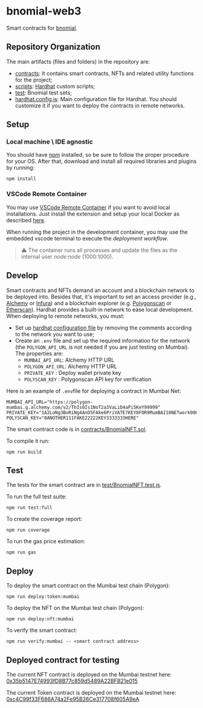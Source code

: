 # bnomial-web3

Smart contracts for [bnomial](https://github.com/underfitted/bnomial).

## Repository Organization

The main artifacts (files and folders) in the repository are:

- [contracts](contracts/): It contains smart contracts, NFTs and related utility functions for the project;
- [scripts](scripts/): [Hardhat](https://hardhat.org/) custom scripts;
- [test](test/): Bnomial test sets;
- [hardhat.config.js](hardhat.config.js): Main configuration file for Hardhat. You should customize it if you want to deploy
the contracts in remote networks.

## Setup

### Local machine \ IDE agnostic

You should have [npm](https://www.npmjs.com/) installed, so be sure to follow the proper procedure for your OS. After that, download and install all required libraries and plugins by running:

```
npm install
```

### VSCode Remote Container

You may use [VSCode Remote Container](https://code.visualstudio.com/docs/remote/containers) if you want to avoid local
installations. Just install the extension and setup your local Docker as described 
[here](https://code.visualstudio.com/docs/remote/containers#_getting-started).

When running the project in the development container, you may use the embedded vscode terminal to execute the 
_deployment workflow_.

> :warning: The container runs all processes and update the files as the internal user _node:node_ (1000:1000).

## Develop

Smart contracts and NFTs demand an account and a blockchain network to be deployed into. Besides that, it's important to set an
access provider (e.g., [Alchemy](https://www.alchemy.com/) or [Infura](https://infura.io/)) and a blockchain explorer 
(e.g. [Polygonscan](https://polygonscan.com/) or [Etherscan](https://etherscan.io/)). Hardhat provides a built-in network to 
ease local development. When deploying to remote networks, you must:

- Set up [hardhat configuration file](hardhat.config.js) by removing the comments according to the network you want to use;
- Create an `.env` file and set up the required information for the network (the `POLYGON_API_URL` is not needed if you are 
just testing on Mumbai). The properties are:
    - `MUMBAI_API_URL`: Alchemy HTTP URL
    - `POLYGON_API_URL`: Alchemy HTTP URL
    - `PRIVATE_KEY` : Deploy wallet private key
    - `POLYSCAN_KEY` : Polygonscan API key for verification 

Here is an example of `.env`file for deploying a contract in Mumbai Net:

```
MUMBAI_API_URL="https://polygon-mumbai.g.alchemy.com/v2/ThIs0Is1NoT2a3VaLiD4aPi5KeY99999"
PRIVATE_KEY="1A2LoNg3BoRiNg4AnD5FAke6PriVATE7KEY8FOR9MumBAI10NETwork000999111"
POLYSCAN_KEY="0ANOTHER111FAKE22222KEY3333333HERE"
```

The smart contract code is in [contracts/BnomialNFT.sol](/contracts/BnomialNFT.sol).

To compile it run:

```
npm run build
```

## Test

The tests for the smart contract are in [test/BnomialNFT.test.js](/test/BnomialNFT.test.js).

To run the full test suite:

```
npm run test:full
```

To create the coverage report:

```
npm run coverage
```

To run the gas price estimation:

```
npm run gas
```

## Deploy

To deploy the smart contract on the Mumbai test chain (Polygon):

```
npm run deploy:token:mumbai
```

To deploy the NFT on the Mumbai test chain (Polygon):

```
npm run deploy:nft:mumbai
```

To verify the smart contract:

```
npm run verify:mumbai -- <smart contract address>
```

## Deployed contract for testing

The current NFT contract is deployed on the Mumbai testnet here: [0x35b5147E74993fD8B77c859d5489A22BFB21e015](https://mumbai.polygonscan.com/address/0x35b5147E74993fD8B77c859d5489A22BFB21e015)

The current Token contract is deployed on the Mumbai testnet here: [0xc4C99f33F686A74a2Fe95B26Ce317708f605A9eA](https://mumbai.polygonscan.com/address/0xc4C99f33F686A74a2Fe95B26Ce317708f605A9eA)

